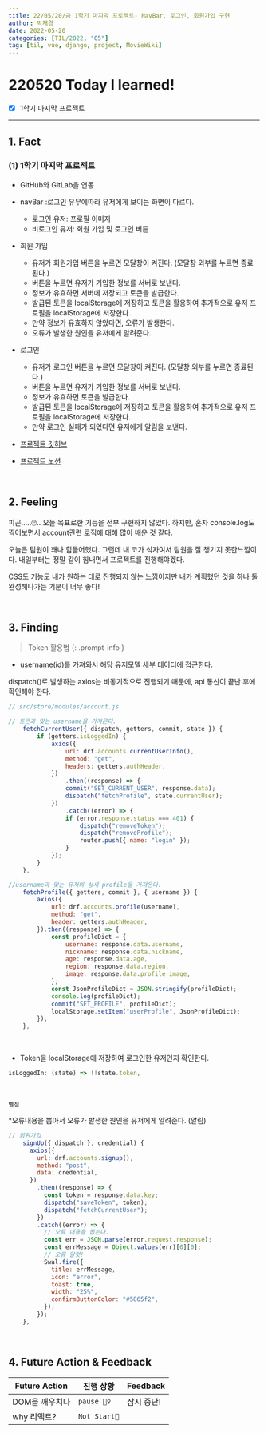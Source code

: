 ```yaml
---
title: 22/05/20/금 1학기 마지막 프로젝트- NavBar, 로그인, 회원가입 구현
author: 박재경
date: 2022-05-20
categories: [TIL/2022, "05"]
tag: [til, vue, django, project, MovieWiki]
---
```


# 220520 Today I learned!

- [x] 1학기 마지막 프로젝트

---

## 1. Fact 

### (1) 1학기 마지막 프로젝트

- GitHub와 GitLab을 연동
- navBar :로그인 유무에따라 유저에게 보이는 화면이 다르다.  
  - 로그인 유저: 프로필 이미지 
  - 비로그인 유저: 회원 가입 및 로그인 버튼 

- 회원 가입
  - 유저가 회원가입 버튼을 누르면 모달창이 켜진다. (모달창 외부를 누르면 종료된다.) 
  - 버튼을 누르면 유저가 기입한 정보를 서버로 보낸다.  
  - 정보가 유효하면 서버에 저장되고 토큰을 발급한다. 
  -  발급된 토큰을 localStorage에 저장하고 토큰을 활용하여 추가적으로 유저 프로필을 localStorage에 저장한다.  
  - 만약 정보가 유효하지 않았다면, 오류가 발생한다.  
  - 오류가 발생한 원인을 유저에게 알려준다. 

- 로그인
  - 유저가 로그인 버튼을 누르면 모달창이 켜진다. (모달창 외부를 누르면 종료된다.) 
  - 버튼을 누르면 유저가 기입한 정보를 서버로 보낸다. 
  -  정보가 유효하면 토큰을 발급한다.  
  - 발급된 토큰을 localStorage에 저장하고 토큰을 활용하여 추가적으로 유저 프로필을 localStorage에 저장한다. 
  - 만약 로그인 실패가 되었다면 유저에게 알림을 보낸다. 

- [프로젝트 깃허브](https://github.com/JaeKP/MovieWiki)
- [프로젝트 노션](https://evanescent-tuba-146.notion.site/d71f0e701e314d7abfcf72ede38fe8b6)

<br>

## 2. Feeling

피곤.....🙄.. 오늘 목표로한 기능을 전부 구현하지 않았다. 하지만, 혼자 console.log도 찍어보면서 account관련 로직에 대해 많이 배운 것 같다. 

오늘은 팀원이 꽤나 힘들어했다. 그런데 내 코가 석자여서 팀원을 잘 챙기지 못한느낌이다. 내일부터는 정말 같이 힘내면서 프로젝트를 진행해야겠다. 

CSS도 기능도 내가 원하는 데로 진행되지 않는 느낌이지만 내가 계획했던 것을 하나 둘 완성해나가는 기분이 너무 좋다!  

<br>

## 3. Finding 

> Token 활용법
{: .prompt-info }

- username(id)를 가져와서 해당 유저모델 세부 데이터에 접근한다. 

dispatch()로 발생하는 axios는 비동기적으로 진행되기 때문에, api 통신이 끝난 후에 확인해야 한다. 

```javascript
// src/store/modules/account.js 

// 토큰과 맞는 username을 가져온다. 
    fetchCurrentUser({ dispatch, getters, commit, state }) {
        if (getters.isLoggedIn) {
            axios({
                url: drf.accounts.currentUserInfo(),
                method: "get",
                headers: getters.authHeader,
            })
                .then((response) => {
                commit("SET_CURRENT_USER", response.data);
                dispatch("fetchProfile", state.currentUser);
            })
                .catch((error) => {
                if (error.response.status === 401) {
                    dispatch("removeToken");
                    dispatch("removeProfile");
                    router.push({ name: "login" });
                }
            });
        }
    },

//username과 맞는 유저의 상세 profile을 가져온다. 
    fetchProfile({ getters, commit }, { username }) {
        axios({
            url: drf.accounts.profile(username),
            method: "get",
            header: getters.authHeader,
        }).then((response) => {
            const profileDict = {
                username: response.data.username,
                nickname: response.data.nickname,
                age: response.data.age,
                region: response.data.region,
                image: response.data.profile_image,
            };
            const JsonProfileDict = JSON.stringify(profileDict);
            console.log(profileDict);
            commit("SET_PROFILE", profileDict);
            localStorage.setItem("userProfile", JsonProfileDict);
        });
    },
```

<br>

- Token을 localStorage에 저장하여 로그인한 유저인지 확인한다. 

```javascript
isLoggedIn: (state) => !!state.token,
```

<br>

`별첨`

*오류내용을 뽑아서 오류가 발생한 원인을 유저에게 알려준다. (알림)

```javascript
// 회원가입
    signUp({ dispatch }, credential) {
      axios({
        url: drf.accounts.signup(),
        method: "post",
        data: credential,
      })
        .then((response) => {
          const token = response.data.key;
          dispatch("saveToken", token);
          dispatch("fetchCurrentUser");
        })
        .catch((error) => {
          // 오류 내용을 뽑는다.
          const err = JSON.parse(error.request.response);
          const errMessage = Object.values(err)[0][0];
          // 오류 알럿!
          Swal.fire({
            title: errMessage,
            icon: "error",
            toast: true,
            width: "25%",
            confirmButtonColor: "#5865f2",
          });
        });
    },
```

<br>

## 4. Future Action & Feedback

| Future Action  | 진행 상황    | Feedback   |
| -------------- | ------------ | ---------- |
| DOM을 깨우치다 | `pause 🤦‍♀️`   | 잠시 중단! |
| why 리액트?    | `Not Start🌙` |            |

<br>
